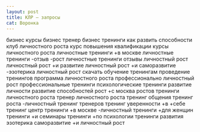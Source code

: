 ```yaml
---
layout: post
title: КЛР — запросы
cat: Воронка
---
```


бизнес курсы
бизнес тренер
бизнес тренинги
как развить способности
клуб личностного роста
курс повышения квалификации
курсы личностного роста
личностные тренинги +в москве
личностные тренинги -отзыв -рост
личностные тренинги отзывы
личностный рост 
личностный рост +и развитие
личностный рост +и саморазвитие -эзотерика
личностный рост скачать
обучение тренингам
проведение тренингов
программа личностного роста
профессионально личностный рост
профессиональные тренинги
психологические тренинги
развитие личности
развитие способностей
рост +с москва
ростов тренинги личностного роста
тренер личностного роста
тренинг общения
тренинг роста -личностный
тренинг тренеров
тренинг уверенности +в +себе
тренинг центр
тренинги +в москве -личностный
тренинги +для женщин
тренинги +и семинары
тренинги +по психологии
тренинги развития
эзотерика саморазвитие +и личностный рост